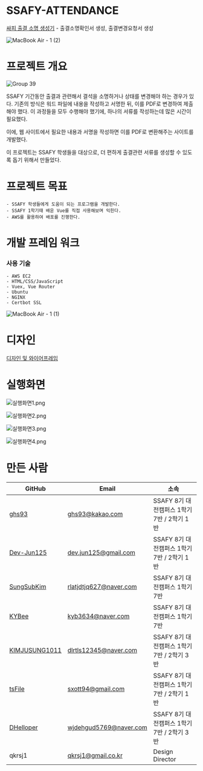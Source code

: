 # SSAFY-ATTENDANCE

[싸피 출결 소명 생성기](http://ssafy-attendance.site/) - 출결소명확인서 생성, 출결변경요청서 생성

![MacBook Air - 1 (2)](https://user-images.githubusercontent.com/62539910/210925795-d957ecef-832a-4c4f-ba98-4686d341dfb6.png)





# 프로젝트 개요

![Group 39](https://user-images.githubusercontent.com/62539910/210582869-62da9a51-24b2-485f-bcbc-9e700bb9031e.png)


SSAFY 기간동안 출결과 관련해서 결석을 소명하거나 상태를 변경해야 하는 경우가 있다. 기존의 방식은 워드 파일에 내용을 작성하고 서명한 뒤, 이를 PDF로 변경하여 제출해야 했다. 이 과정들을 모두 수행해야 했기에, 하나의 서류를 작성하는데 많은 시간이 필요했다. 

이에, 웹 사이트에서 필요한 내용과 서명을 작성하면 이를 PDF로 변환해주는 사이트를 개발했다.

이 프로젝트는 SSAFY 학생들을 대상으로, 더 편하게 출결관련 서류를 생성할 수 있도록 돕기 위해서 만들었다.

# 프로젝트 목표
```
- SSAFY 학생들에게 도움이 되는 프로그램을 개발한다.
- SSAFY 1학기때 배운 Vue를 직접 사용해보며 익힌다.
- AWS를 활용하여 배포를 진행한다.
```

# 개발 프레임 워크

### 사용 기술

```
- AWS EC2
- HTML/CSS/JavaScript
- Vuex, Vue Router
- Ubuntu
- NGINX
- Certbot SSL
```

![MacBook Air - 1 (1)](https://user-images.githubusercontent.com/62539910/210582865-74efea0e-5e2c-4ef3-bd2d-5e43aaebb7d3.png)

# 디자인

[디자인 및 와이어프레임](https://www.figma.com/file/RgprEu4VFnMOyQkcfp3WVk/ssafy-attendance-prod-version?node-id=0%3A1&t=1MnAxBN7iqFwSZ3r-1)

# 실행화면

![실행화면1.png](https://user-images.githubusercontent.com/62539910/210926077-e689836e-233f-4617-9160-91ecca5fcf4d.png)

![실행화면2.png](https://user-images.githubusercontent.com/62539910/210926081-4b63f05c-78a8-4487-8948-749621fa3dad.png)

![실행화면3.png](https://user-images.githubusercontent.com/62539910/210926082-f8d4bab7-f382-4ce6-8a72-7b18fb1cc2ef.png)

![실행화면4.png](https://user-images.githubusercontent.com/62539910/210926086-46deadb8-b0f7-4266-a823-8caaad97ea3b.png)


# 만든 사람

| GitHub | Email | 소속 |
| --- | --- | --- |
| [ghs93](https://github.com/ghs93) | ghs93@kakao.com | SSAFY 8기 대전캠퍼스 1학기 7반 / 2학기 1반 |
| [Dev-Jun125](https://github.com/Dev-Jun125) | dev.jun125@gmail.com | SSAFY 8기 대전캠퍼스 1학기 7반 / 2학기 1반 |
| [SungSubKim](https://github.com/SungSubKim) | rlatjdtjq627@naver.com | SSAFY 8기 대전캠퍼스 1학기 7반 |
| [KYBee](https://github.com/KYBee) | kyb3634@naver.com | SSAFY 8기 대전캠퍼스 1학기 7반 |
| [KIMJUSUNG1011](https://github.com/KIMJUSUNG1011) | dlrtls12345@naver.com | SSAFY 8기 대전캠퍼스 1학기 7반 / 2학기 3반 |
| [tsFile](https://github.com/tsFile) | sxott94@gmail.com | SSAFY 8기 대전캠퍼스 1학기 7반 / 2학기 1반 |
| [DHelloper](https://github.com/DHelloper) | wjdehgud5769@naver.com | SSAFY 8기 대전캠퍼스 1학기 7반 / 2학기 3반 |
| qkrsj1 | qkrsj1@gmail.co.kr  | Design Director |
